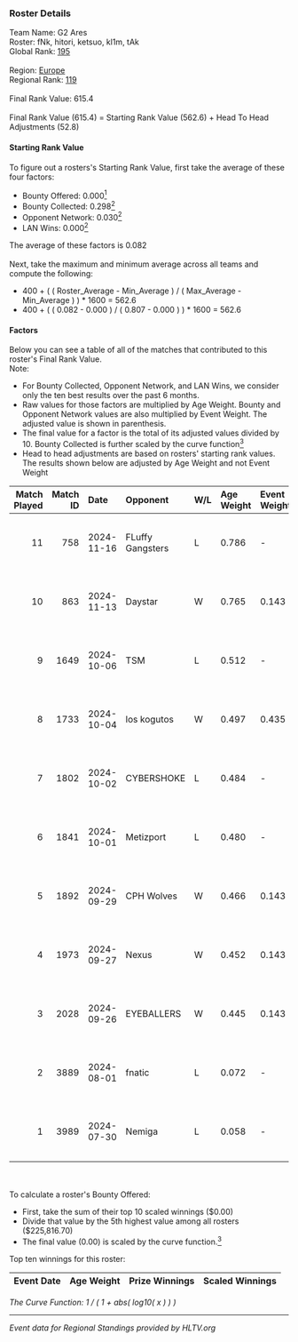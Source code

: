 ### Roster Details<br />
Team Name: G2 Ares<br />
Roster: fNk, hitori, ketsuo, kl1m, tAk<br />
Global Rank: [195](../../standings_global_2025_01_17.md)<br />
<br />
Region: [Europe]( ../../standings_europe_2025_01_17.md)<br />
Regional Rank: [119]( ../../standings_europe_2025_01_17.md)<br />
<br />
Final Rank Value:  615.4<br />
<br />
Final Rank Value (615.4) = Starting Rank Value (562.6) + Head To Head Adjustments (52.8)<br />

#### Starting Rank Value<br />
To figure out a rosters's Starting Rank Value, first take the average of these four factors:<br />
- Bounty Offered: 0.000[<sup>1</sup>](#table2)
- Bounty Collected: 0.298[<sup>2</sup>](#table1)
- Opponent Network: 0.030[<sup>2</sup>](#table1)
- LAN Wins: 0.000[<sup>2</sup>](#table1)

The average of these factors is 0.082<br />
<br />
Next, take the maximum and minimum average across all teams and compute the following:<br />
- 400 + ( ( Roster_Average - Min_Average ) / ( Max_Average - Min_Average ) ) * 1600 = 562.6
- 400 + ( ( 0.082 - 0.000 ) / ( 0.807 - 0.000 ) ) * 1600 = 562.6


#### Factors<br />
Below you can see a table of all of the matches that contributed to this roster's Final Rank Value.<br />
Note:<br />

- For Bounty Collected, Opponent Network, and LAN Wins, we consider only the ten best results over the past 6 months.
- Raw values for those factors are multiplied by Age Weight. Bounty and Opponent Network values are also multiplied by Event Weight. The adjusted value is shown in parenthesis.
- The final value for a factor is the total of its adjusted values divided by 10. Bounty Collected is further scaled by the curve function[<sup>3</sup>](#curveFunction)
- Head to head adjustments are based on rosters' starting rank values. The results shown below are adjusted by Age Weight and not Event Weight
<span id="table1"></span><br />


| Match Played | Match ID | Date       | Opponent         | W/L | Age Weight | Event Weight | Bounty Collected | Opponent Network | LAN Wins  | H2H Adj. | Roster                         |
| -: | -: | :- | :- | :- | :- | :- | :- | :- | :- | -: | :- |
|           11 |      758 | 2024-11-16 | FLuffy Gangsters | L   | 0.786      | -            | -                | -                | -         |    -7.93 | fNk, hitori, ketsuo, kl1m, tAk |
|           10 |      863 | 2024-11-13 | Daystar          | W   | 0.765      | 0.143        | 0.001 (0.000)    | 0.064 (0.007)    | 0 (0.000) |    14.61 | fNk, hitori, ketsuo, kl1m, tAk |
|            9 |     1649 | 2024-10-06 | TSM              | L   | 0.512      | -            | -                | -                | -         |    -2.39 | fNk, hitori, kl1m, tAk, xezr   |
|            8 |     1733 | 2024-10-04 | los kogutos      | W   | 0.497      | 0.435        | 0.072 (0.015)    | 0.841 (0.182)    | 0 (0.000) |    14.61 | fNk, hitori, kl1m, tAk, xezr   |
|            7 |     1802 | 2024-10-02 | CYBERSHOKE       | L   | 0.484      | -            | -                | -                | -         |    -2.73 | fNk, hitori, kl1m, tAk, xezr   |
|            6 |     1841 | 2024-10-01 | Metizport        | L   | 0.480      | -            | -                | -                | -         |    -0.26 | fNk, hitori, kl1m, tAk, xezr   |
|            5 |     1892 | 2024-09-29 | CPH Wolves       | W   | 0.466      | 0.143        | 0.004 (0.000)    | 0.355 (0.024)    | 0 (0.000) |    11.60 | fNk, hitori, kl1m, tAk, xezr   |
|            4 |     1973 | 2024-09-27 | Nexus            | W   | 0.452      | 0.143        | 0.401 (0.026)    | 0.766 (0.050)    | 0 (0.000) |    14.08 | fNk, hitori, kl1m, tAk, xezr   |
|            3 |     2028 | 2024-09-26 | EYEBALLERS       | W   | 0.445      | 0.143        | 0.038 (0.002)    | 0.563 (0.036)    | 0 (0.000) |    11.29 | fNk, hitori, kl1m, tAk, xezr   |
|            2 |     3889 | 2024-08-01 | fnatic           | L   | 0.072      | -            | -                | -                | -         |    -0.08 | d0jca, fNk, hitori, tAk, xezr  |
|            1 |     3989 | 2024-07-30 | Nemiga           | L   | 0.058      | -            | -                | -                | -         |    -0.03 | d0jca, fNk, hitori, tAk, xezr  |

<br />
<span id="table2"></span><br />
To calculate a roster's Bounty Offered:<br />

- First, take the sum of their top 10 scaled winnings ($0.00)
- Divide that value by the 5th highest value among all rosters ($225,816.70)
- The final value (0.00) is scaled by the curve function.[<sup>3</sup>](#curveFunction)

Top ten winnings for this roster:<br />

| Event Date | Age Weight | Prize Winnings | Scaled Winnings |
| :- | -: | :- | :- |


<span id="curveFunction"></span>_The Curve Function: 1 / ( 1 + abs( log10( x ) ) )_<br />

---
_Event data for Regional Standings provided by HLTV.org_<br />
